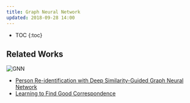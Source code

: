 ```yaml
---
title: Graph Neural Network
updated: 2018-09-28 14:00
---
```



* TOC
{:toc}

## Related Works

![GNN]({{site.baseurl}}/images/GNN.png)

* [Person Re-identification with Deep Similarity-Guided Graph Neural Network](https://arxiv.org/pdf/1807.09975.pdf)
* [Learning to Find Good Correspondence](https://arxiv.org/pdf/1711.05971.pdf)


























